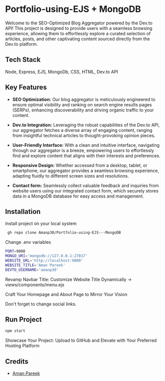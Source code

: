 
# Portfolio-using-EJS + MongoDB

Welcome to the SEO-Optimized Blog Aggregator powered by the Dev.to API! This project is designed to provide users with a seamless browsing experience, allowing them to effortlessly explore a curated selection of articles, posts, and other captivating content sourced directly from the Dev.to platform.
## Tech Stack

Node, Express, EJS, MongoDb, CSS, HTML, Dev.to API


## Key Features

- **SEO Optimization:** Our blog aggregator is meticulously engineered to ensure optimal visibility and ranking on search engine results pages (SERPs), enhancing discoverability and driving organic traffic to your content.
- **Dev.to Integration:** Leveraging the robust capabilities of the Dev.to API, our aggregator fetches a diverse array of engaging content, ranging from insightful technical articles to thought-provoking opinion pieces.
- **User-Friendly Interface:** With a clean and intuitive interface, navigating through our aggregator is a breeze, empowering users to effortlessly find and explore content that aligns with their interests and preferences.
- **Responsive Design:** Whether accessed from a desktop, tablet, or smartphone, our aggregator provides a seamless browsing experience, adapting fluidly to different screen sizes and resolutions.

- **Contact form:** Seamlessly collect valuable feedback and inquiries from website users using our integrated contact form, which securely stores data in a MongoDB database for easy access and management.
## Installation

Install project on your local system

```bash
 gh repo clone Amanp30/Portfolio-using-EJS---MongoDB
```
    
Change .env variables

```bash
PORT=9000
MONGO_URI='mongodb://127.0.0.1:27017'
WEBSITE_URL='http://localhost:9000'
WEBSITE_TITLE='Aman Pareek'
DEVTO_USERNAME='amanp30'
```

Revamp Navbar Title: Customize Website Title Dynamically -> views/components/menu.ejs

Craft Your Homepage and About Page to Mirror Your Vision

Don't forget to change social links.

## Run Project 

```bash
npm start
```

Showcase Your Project: Upload to GitHub and Elevate with Your Preferred Hosting Platform
## Credits

- [Aman Pareek](https://github.com/Amanp30)
